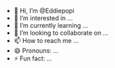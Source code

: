 - 👋 Hi, I’m @Eddiepopi
- 👀 I’m interested in ...
- 🌱 I’m currently learning ...
- 💞️ I’m looking to collaborate on ...
- 📫 How to reach me ...
- 😄 Pronouns: ...
- ⚡ Fun fact: ...

<!---
Eddiepopi/Eddiepopi is a ✨ special ✨ repository because its `README.md` (this file) appears on your GitHub profile.
You can click the Preview link to take a look at your changes.
--->
